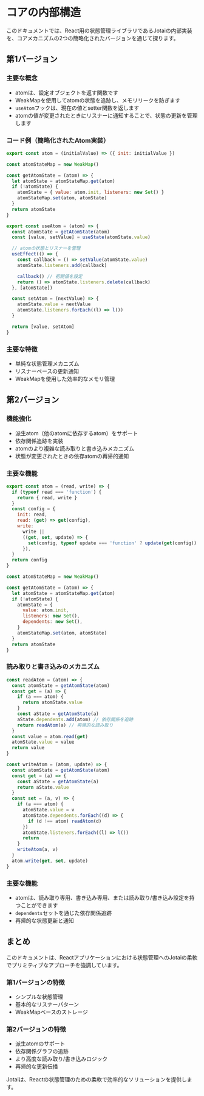 # コアの内部構造

このドキュメントでは、React用の状態管理ライブラリであるJotaiの内部実装を、コアメカニズムの2つの簡略化されたバージョンを通じて探ります。

## 第1バージョン

### 主要な概念

- atomは、設定オブジェクトを返す関数です
- WeakMapを使用してatomの状態を追跡し、メモリリークを防ぎます
- `useAtom`フックは、現在の値とsetter関数を返します
- atomの値が変更されたときにリスナーに通知することで、状態の更新を管理します

### コード例（簡略化されたAtom実装）

```javascript
export const atom = (initialValue) => ({ init: initialValue })

const atomStateMap = new WeakMap()

const getAtomState = (atom) => {
  let atomState = atomStateMap.get(atom)
  if (!atomState) {
    atomState = { value: atom.init, listeners: new Set() }
    atomStateMap.set(atom, atomState)
  }
  return atomState
}

export const useAtom = (atom) => {
  const atomState = getAtomState(atom)
  const [value, setValue] = useState(atomState.value)

  // atomの状態とリスナーを管理
  useEffect(() => {
    const callback = () => setValue(atomState.value)
    atomState.listeners.add(callback)

    callback() // 初期値を設定
    return () => atomState.listeners.delete(callback)
  }, [atomState])

  const setAtom = (nextValue) => {
    atomState.value = nextValue
    atomState.listeners.forEach((l) => l())
  }

  return [value, setAtom]
}
```

### 主要な特徴

- 単純な状態管理メカニズム
- リスナーベースの更新通知
- WeakMapを使用した効率的なメモリ管理

## 第2バージョン

### 機能強化

- 派生atom（他のatomに依存するatom）をサポート
- 依存関係追跡を実装
- atomのより複雑な読み取りと書き込みメカニズム
- 状態が変更されたときの依存atomの再帰的通知

### 主要な機能

```javascript
export const atom = (read, write) => {
  if (typeof read === 'function') {
    return { read, write }
  }
  const config = {
    init: read,
    read: (get) => get(config),
    write:
      write ||
      ((get, set, update) => {
        set(config, typeof update === 'function' ? update(get(config)) : update)
      }),
  }
  return config
}

const atomStateMap = new WeakMap()

const getAtomState = (atom) => {
  let atomState = atomStateMap.get(atom)
  if (!atomState) {
    atomState = {
      value: atom.init,
      listeners: new Set(),
      dependents: new Set(),
    }
    atomStateMap.set(atom, atomState)
  }
  return atomState
}
```

### 読み取りと書き込みのメカニズム

```javascript
const readAtom = (atom) => {
  const atomState = getAtomState(atom)
  const get = (a) => {
    if (a === atom) {
      return atomState.value
    }
    const aState = getAtomState(a)
    aState.dependents.add(atom) // 依存関係を追跡
    return readAtom(a) // 再帰的な読み取り
  }
  const value = atom.read(get)
  atomState.value = value
  return value
}

const writeAtom = (atom, update) => {
  const atomState = getAtomState(atom)
  const get = (a) => {
    const aState = getAtomState(a)
    return aState.value
  }
  const set = (a, v) => {
    if (a === atom) {
      atomState.value = v
      atomState.dependents.forEach((d) => {
        if (d !== atom) readAtom(d)
      })
      atomState.listeners.forEach((l) => l())
      return
    }
    writeAtom(a, v)
  }
  atom.write(get, set, update)
}
```

### 主要な機能

- atomは、読み取り専用、書き込み専用、または読み取り/書き込み設定を持つことができます
- `dependents`セットを通じた依存関係追跡
- 再帰的な状態更新と通知

## まとめ

このドキュメントは、Reactアプリケーションにおける状態管理へのJotaiの柔軟でプリミティブなアプローチを強調しています。

### 第1バージョンの特徴
- シンプルな状態管理
- 基本的なリスナーパターン
- WeakMapベースのストレージ

### 第2バージョンの特徴
- 派生atomのサポート
- 依存関係グラフの追跡
- より高度な読み取り/書き込みロジック
- 再帰的な更新伝播

Jotaiは、Reactの状態管理のための柔軟で効率的なソリューションを提供します。
